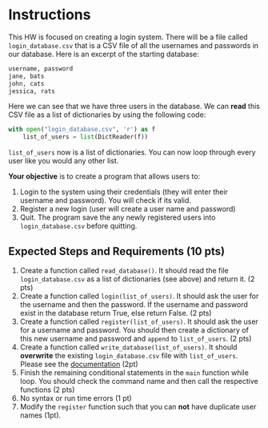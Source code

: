 # Instructions  

This HW is focused on creating a login system. There will be a file called `login_database.csv` that is a CSV file of all the usernames and passwords in our database. Here is an excerpt of the starting database:

```txt
username, password
jane, bats
john, cats
jessica, rats
```

Here we can see that we have three users in the database. We can **read** this CSV file as a list of dictionaries by using the following code:

```python
with open("login_database.csv", 'r') as f
    list_of_users = list(DictReader(f))
```

`list_of_users` now is a list of dictionaries. You can now loop through every user like you would any other list. 

**Your objective** is to create a program that allows users to: 
1. Login to the system using their credentials (they will enter their username and password). You will check if its valid.
3. Register a new login (user will create a user name and password)
3. Quit. The program save the any newly registered users into `login_database.csv` before quitting.


## Expected Steps and Requirements (10 pts)

1. Create a function called `read_database()`. It should read the file `login_database.csv` as a list of dictionaries (see above) and return it. (2 pts)
2. Create a function called `login(list_of_users)`. It should ask the user for the username and then the password. If the username and password exist in the database return True, else return False. (2 pts)
3. Create a function called `register(list_of_users)`. It should ask the user for a username and password. You should then create a dictionary of this new username and password and `append` to `list_of_users`. (2 pts)
3. Create a function called `write_database(list_of_users)`. It should **overwrite** the existing `login_database.csv` file with `list_of_users`. Please see the [documentation](https://docs.python.org/3/library/csv.html#csv.DictWriter) (2pt)
4. Finish the remaining conditional statements in the `main` function while loop. You should check the command name and then call the respective functions (2 pts)
5. No syntax or run time errors (1 pt)
6. Modify the `register` function such that you can **not** have duplicate user names (1pt).



